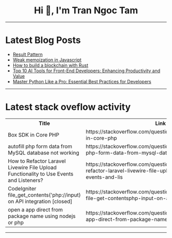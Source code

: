 <h1 align="center">Hi 👋, I'm Tran Ngoc Tam</h1>

---

# Latest Blog Posts 
<!-- BLOG-POST-LIST:START -->
- [Result Pattern](https://dev.to/ben-witt/result-pattern-5290)
- [Weak memoization in Javascript](https://dev.to/thekashey/weak-memoization-in-javascript-4po6)
- [How to build a blockchain with Rust](https://dev.to/rapidinnovation/how-to-build-a-blockchain-with-rust-6i0)
- [Top 10 AI Tools for Front-End Developers: Enhancing Productivity and Value](https://dev.to/futuristicgeeks/top-10-ai-tools-for-front-end-developers-enhancing-productivity-and-value-5al)
- [Master Python Like a Pro: Essential Best Practices for Developers](https://dev.to/futuristicgeeks/master-python-like-a-pro-essential-best-practices-for-developers-140h)
<!-- BLOG-POST-LIST:END -->

---

# Latest stack oveflow activity
<table>
  <tr><th>Title</th><th>Link</th></tr>
  <!-- STACKOVERFLOW:START --><tr><td>Box SDK in Core PHP</td><td>https://stackoverflow.com/questions/78605896/box-sdk-in-core-php</td></tr><tr><td>autofill php form data from MySQL database not working</td><td>https://stackoverflow.com/questions/78605887/autofill-php-form-data-from-mysql-database-not-working</td></tr><tr><td>How to Refactor Laravel Livewire File Upload Functionality to Use Events and Listeners?</td><td>https://stackoverflow.com/questions/78605866/how-to-refactor-laravel-livewire-file-upload-functionality-to-use-events-and-lis</td></tr><tr><td>CodeIgniter file_get_contents&lpar;&#39;php://input&rpar; on API integration [closed]</td><td>https://stackoverflow.com/questions/78605736/codeigniter-file-get-contentsphp-input-on-api-integration</td></tr><tr><td>open a app direct from package name using nodejs or php</td><td>https://stackoverflow.com/questions/78605439/open-a-app-direct-from-package-name-using-nodejs-or-php</td></tr><!-- STACKOVERFLOW:END -->
</table>

---


